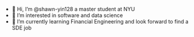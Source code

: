 - 👋 Hi, I’m @shawn-yin128 a master student at NYU
- 👀 I’m interested in software and data science
- 🌱 I’m currently learning Financial Engineering and look forward to find a SDE job

<!---
shawn-yin128/shawn-yin128 is a ✨ special ✨ repository because its `README.md` (this file) appears on your GitHub profile.
You can click the Preview link to take a look at your changes.
--->
